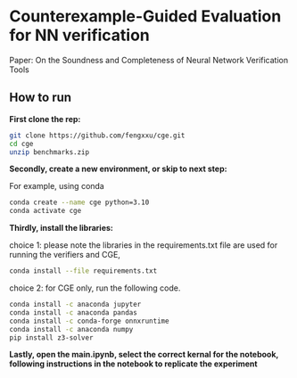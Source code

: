 # Counterexample-Guided  Evaluation for NN verification

Paper: On the Soundness and Completeness of Neural Network Verification Tools


## How to run

**First clone the rep:**
```bash
git clone https://github.com/fengxxu/cge.git
cd cge
unzip benchmarks.zip
```
**Secondly, create a new environment, or skip to next step:**

For example, using conda

```bash
conda create --name cge python=3.10
conda activate cge
```

**Thirdly, install the libraries:**

choice 1: please note the libraries in the requirements.txt file are used for running the verifiers and CGE, 
```bash
conda install --file requirements.txt
```
choice 2: for CGE only, run the following code.
```bash
conda install -c anaconda jupyter
conda install -c anaconda pandas
conda install -c conda-forge onnxruntime
conda install -c anaconda numpy
pip install z3-solver
```
**Lastly, open the main.ipynb, select the correct kernal for the notebook, following instructions in the notebook to replicate the experiment**

